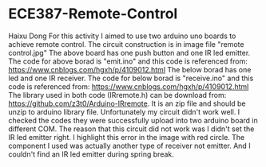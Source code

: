 # ECE387-Remote-Control
Haixu Dong
For this activity I aimed to use two arduino uno boards to achieve remote control. 
The circuit construction is in image file "remote control.jpg"
The above board has one push button and one IR led emitter. 
The code for above borad is "emit.ino" and this code is referenced from: https://www.cnblogs.com/hgxh/p/4109012.html
The below borad has one led and one IR receiver. 
The code for below borad is "receive.ino" and this code is referenced from: https://www.cnblogs.com/hgxh/p/4109012.html
The library used in both code (IRremote.h) can be download from: https://github.com/z3t0/Arduino-IRremote. 
It is an zip file and should be unzip to arduino library file.
Unfortunately my circuit didn't work well. I checked the codes they were successfully upload into two arduino board in different COM. 
The reason that this circuit did not work was I didn't set the IR led emitter right. I highlight this error in the image with red circle.
The component I used was actually another type of receiver not emitter. And I couldn't find an IR led emitter during spring break.

